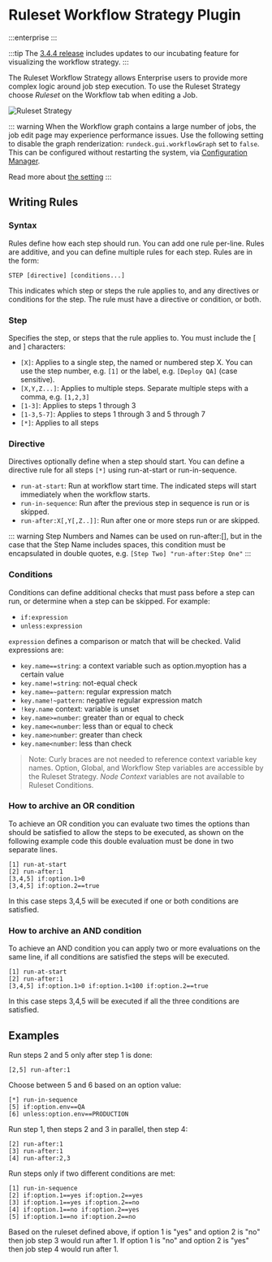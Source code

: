 # Ruleset Workflow Strategy Plugin

:::enterprise
:::

:::tip
The [3.4.4 release](/history/3_4_x/version-3.4.4.md) includes updates to our incubating feature for visualizing the workflow strategy.
:::

The Ruleset Workflow Strategy allows Enterprise users to provide more complex logic around job step execution.  To use the Ruleset Strategy choose _Ruleset_ on the Workflow tab when editing a Job.

![Ruleset Strategy](@assets/img/relnotes-344-rulesetdesigner.gif)

::: warning
When the Workflow graph contains a large number of jobs, the job edit page may experience performance issues. Use the following setting to disable the graph renderization: `rundeck.gui.workflowGraph` set to `false`.  This can be configured without restarting the system, via [Configuration Manager](/manual/configuration-mgmt/configmgmt.md). 

Read more about [the setting](/administration/configuration/gui-customization.md)
:::

## Writing Rules

### Syntax

Rules define how each step should run. You can add one rule per-line. Rules are additive, and you can define multiple rules for each step.
Rules are in the form:

```
STEP [directive] [conditions...]
```

This indicates which step or steps the rule applies to, and any directives or conditions for the step.
The rule must have a directive or condition, or both.

### Step

Specifies the step, or steps that the rule applies to. You must include the [ and ] characters:

- `[X]`: Applies to a single step, the named or numbered step X. You can use the step number, e.g. `[1]` or the label, e.g. `[Deploy QA]` (case sensitive).
- `[X,Y,Z...]`: Applies to multiple steps. Separate multiple steps with a comma, e.g. `[1,2,3]`
- `[1-3]`: Applies to steps 1 through 3
- `[1-3,5-7]`: Applies to steps 1 through 3 and 5 through 7
- `[*]`: Applies to all steps

### Directive

Directives optionally define when a step should start. You can define a directive rule for all steps `[*]` using run-at-start or run-in-sequence.

- `run-at-start`: Run at workflow start time. The indicated steps will start immediately when the workflow starts.
- `run-in-sequence`: Run after the previous step in sequence is run or is skipped.
- `run-after:X[,Y[,Z..]]`: Run after one or more steps run or are skipped.

::: warning
Step Numbers and Names can be used on run-after:[], but in the case that the Step Name includes spaces, this condition must be encapsulated in double quotes, e.g. `[Step Two] "run-after:Step One"`
:::

### Conditions

Conditions can define additional checks that must pass before a step can run, or determine when a step can be skipped. For example:

- `if:expression`
- `unless:expression`

`expression` defines a comparison or match that will be checked. Valid expressions are:

- `key.name==string`: a context variable such as option.myoption has a certain value
- `key.name!=string`: not-equal check
- `key.name=~pattern`: regular expression match
- `key.name!~pattern`: negative regular expression match
- `!key.name` context: variable is unset
- `key.name>=number`: greater than or equal to check
- `key.name<=number`: less than or equal to check
- `key.name>number`: greater than check
- `key.name<number`: less than check

> Note: Curly braces are not needed to reference context variable key names.  Option, Global, and Workflow Step variables are accessible by the Ruleset Strategy.  _Node Context_ variables are not available to Ruleset Conditions.

### How to archive an OR condition    

To achieve an OR condition you can evaluate two times the options than should be satisfied to allow the steps to be executed, as shown on the following example code this double evaluation must be done in two separate lines. 

```
[1] run-at-start
[2] run-after:1
[3,4,5] if:option.1>0
[3,4,5] if:option.2==true
```

In this case steps 3,4,5 will be executed if one or both conditions are satisfied.


### How to archive an AND condition

To achieve an AND condition you can apply two or more evaluations on the same line, if all conditions are satisfied the steps will be executed.

```
[1] run-at-start
[2] run-after:1
[3,4,5] if:option.1>0 if:option.1<100 if:option.2==true
```

In this case steps 3,4,5 will be executed if all the three conditions are satisfied.


## Examples

Run steps 2 and 5 only after step 1 is done:

```
[2,5] run-after:1
```

Choose between 5 and 6 based on an option value:

```
[*] run-in-sequence
[5] if:option.env==QA
[6] unless:option.env==PRODUCTION
```

Run step 1, then steps 2 and 3 in parallel, then step 4:

```
[2] run-after:1
[3] run-after:1
[4] run-after:2,3
```
Run steps only if two different conditions are met:
```
[1] run-in-sequence
[2] if:option.1==yes if:option.2==yes
[3] if:option.1==yes if:option.2==no
[4] if:option.1==no if:option.2==yes
[5] if:option.1==no if:option.2==no
```
Based on the ruleset defined above, if option 1 is "yes" and option 2 is "no" then job step 3 would run after 1. If option 1 is "no" and option 2 is "yes" then job step 4 would run after 1.
